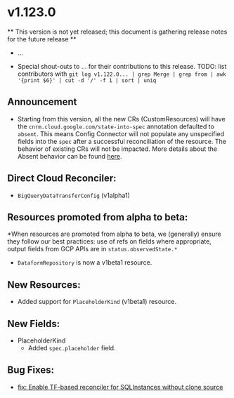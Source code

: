 # v1.123.0

** This version is not yet released; this document is gathering release notes for the future release **

* ...

* Special shout-outs to ... for their
  contributions to this release.
TODO: list contributors with `git log v1.122.0... | grep Merge | grep from | awk '{print $6}' | cut -d '/' -f 1 | sort | uniq`

## Announcement

* Starting from this version, all the new CRs (CustomResources) will have the `cnrm.cloud.google.com/state-into-spec`
  annotation defaulted to `absent`. This means Config Connector will not populate any unspecified fields into the
  `spec` after a successful reconciliation of the resource. The behavior of existing CRs will not be impacted. More
  details about the Absent behavior can be found
  [here](https://cloud.google.com/config-connector/docs/concepts/ignore-unspecified-fields#absent).


## Direct Cloud Reconciler:

* `BigQueryDataTransferConfig` (v1alpha1)

## Resources promoted from alpha to beta:

*When resources are promoted from alpha to beta, we (generally) ensure they follow our best practices: use of refs on fields where appropriate,
output fields from GCP APIs are in `status.observedState.*`

* `DataformRepository` is now a v1beta1 resource.

## New Resources:

* Added support for `PlaceholderKind` (v1beta1) resource.

## New Fields:

* PlaceholderKind
  * Added `spec.placeholder` field.

## Bug Fixes:

* [fix: Enable TF-based reconciler for SQLInstances without clone source](https://github.com/GoogleCloudPlatform/k8s-config-connector/pull/2731)
